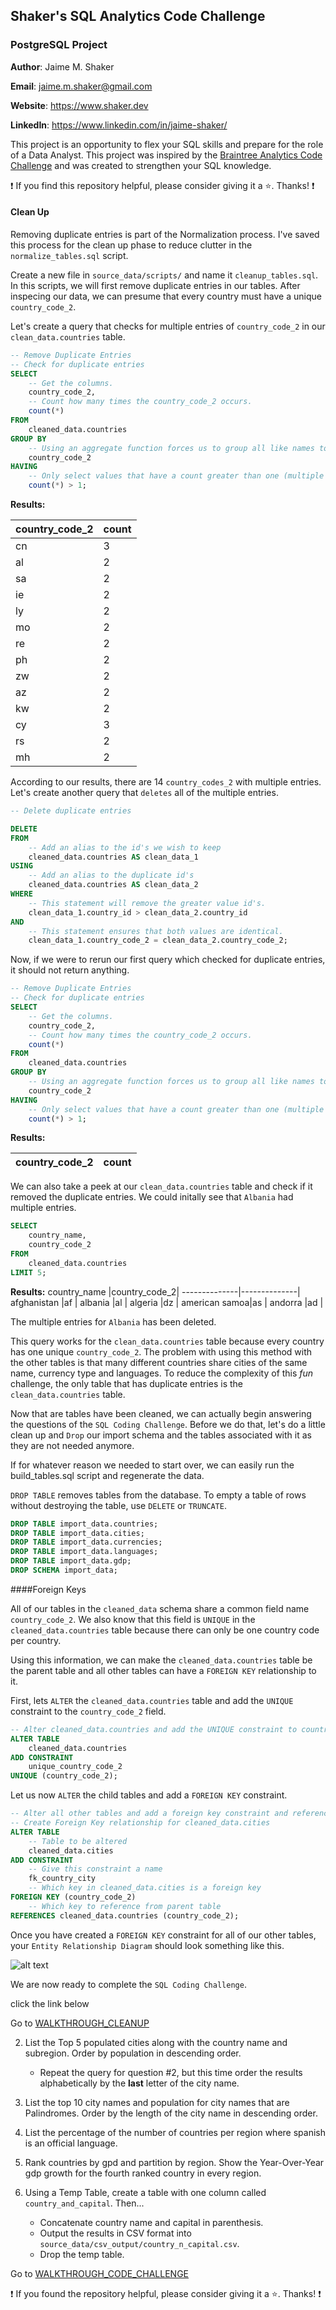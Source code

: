 ## Shaker's SQL Analytics Code Challenge
### PostgreSQL Project

**Author**: Jaime M. Shaker

**Email**: jaime.m.shaker@gmail.com

**Website**: https://www.shaker.dev

**LinkedIn**: https://www.linkedin.com/in/jaime-shaker/ 

This project is an opportunity to flex your SQL skills and prepare for the role of a Data Analyst.  This project was inspired by the [Braintree Analytics Code Challenge](https://github.com/AlexanderConnelly/BrainTree_SQL_Coding_Challenge_Data_Analyst) and was created to strengthen your SQL knowledge.

:exclamation: If you find this repository helpful, please consider giving it a :star:. Thanks! :exclamation:

#### Clean Up

Removing duplicate entries is part of the Normalization process.  I've saved this process for the clean up phase to reduce clutter in the `normalize_tables.sql` script.

Create a new file in `source_data/scripts/` and name it `cleanup_tables.sql`.  In this scripts, we will first remove duplicate entries in our tables.  After inspecing our data, we can presume that every country must have a unique `country_code_2`.

Let's create a query that checks for multiple entries of `country_code_2` in our `clean_data.countries` table.

```sql
-- Remove Duplicate Entries
-- Check for duplicate entries
SELECT
	-- Get the columns.
	country_code_2,
	-- Count how many times the country_code_2 occurs.
	count(*)
FROM
	cleaned_data.countries
GROUP BY 
	-- Using an aggregate function forces us to group all like names together.
	country_code_2
HAVING 
	-- Only select values that have a count greater than one (multiple entries).
	count(*) > 1;
```

**Results:**

country_code_2|count|
--------------|-----|
cn            |    3|
al            |    2|
sa            |    2|
ie            |    2|
ly            |    2|
mo            |    2|
re            |    2|
ph            |    2|
zw            |    2|
az            |    2|
kw            |    2|
cy            |    3|
rs            |    2|
mh            |    2|

According to our results, there are 14 `country_codes_2` with multiple entries.  Let's create another query that `deletes` all of the multiple entries. 

```sql
-- Delete duplicate entries

DELETE 
FROM 
	-- Add an alias to the id's we wish to keep
	cleaned_data.countries AS clean_data_1
USING 
	-- Add an alias to the duplicate id's
	cleaned_data.countries AS clean_data_2
WHERE 
	-- This statement will remove the greater value id's.
	clean_data_1.country_id > clean_data_2.country_id
AND 
	-- This statement ensures that both values are identical.
	clean_data_1.country_code_2 = clean_data_2.country_code_2;
```

Now, if we were to rerun our first query which checked for duplicate entries, it should not return anything.

```sql
-- Remove Duplicate Entries
-- Check for duplicate entries
SELECT
	-- Get the columns.
	country_code_2,
	-- Count how many times the country_code_2 occurs.
	count(*)
FROM
	cleaned_data.countries
GROUP BY 
	-- Using an aggregate function forces us to group all like names together.
	country_code_2
HAVING 
	-- Only select values that have a count greater than one (multiple entries).
	count(*) > 1;
```
**Results:**

country_code_2|count|
--------------|-----|

We can also take a peek at our `clean_data.countries` table and check if it removed the duplicate entries.  We could initally see that `Albania` had multiple entries.

```sql
SELECT 
	country_name,
	country_code_2
FROM 
	cleaned_data.countries 
LIMIT 5;
```

**Results:**
country_name  |country_code_2|
--------------|--------------|
afghanistan   |af            |
albania       |al            |
algeria       |dz            |
american samoa|as            |
andorra       |ad            |

The multiple entries for `Albania` has been deleted.  

This query works for the `clean_data.countries` table because every country has one unique `country_code_2`.  The problem with using this method with the other tables is that many different countries share cities of the same name, currency type and languages.  To reduce the complexity of this <i>fun</i> challenge, the only table that has duplicate entries is the `clean_data.countries` table.

Now that are tables have been cleaned, we can actually begin answering the questions of the `SQL Coding Challenge`.  Before we do that, let's do a little clean up and `Drop` our import schema and the tables associated with it as they are not needed anymore.

If for whatever reason we needed to start over, we can easily run the build_tables.sql script and regenerate the data.

`DROP TABLE` removes tables from the database. To empty a table of rows without destroying the table, use `DELETE` or `TRUNCATE`.

```sql
DROP TABLE import_data.countries;
DROP TABLE import_data.cities;
DROP TABLE import_data.currencies;
DROP TABLE import_data.languages;
DROP TABLE import_data.gdp;
DROP SCHEMA import_data;
```

####Foreign Keys

All of our tables in the `cleaned_data` schema share a common field name `country_code_2`.  We also know that this field is `UNIQUE` in the `cleaned_data.countries` table because there can only be one country code per country.

Using this information, we can make the `cleaned_data.countries` table be the parent table and all other tables can have a `FOREIGN KEY` relationship to it.

First, lets `ALTER` the `cleaned_data.countries` table and add the `UNIQUE` constraint to the `country_code_2` field.

```sql
-- Alter cleaned_data.countries and add the UNIQUE constraint to country_code_2
ALTER TABLE 
	cleaned_data.countries 
ADD CONSTRAINT 
	unique_country_code_2 
UNIQUE (country_code_2);
```

Let us now `ALTER` the child tables and add a `FOREIGN KEY` constraint.

```sql
-- Alter all other tables and add a foreign key constraint and reference.
-- Create Foreign Key relationship for cleaned_data.cities
ALTER TABLE 
	-- Table to be altered
	cleaned_data.cities
ADD CONSTRAINT 
	-- Give this constraint a name
	fk_country_city 
	-- Which key in cleaned_data.cities is a foreign key
FOREIGN KEY (country_code_2)
	-- Which key to reference from parent table
REFERENCES cleaned_data.countries (country_code_2);
```

Once you have created a `FOREIGN KEY` constraint for all of our other tables, your `Entity Relationship Diagram` should look something like this.

![alt text](../images/ERD.PNG)

We are now ready to complete the `SQL Coding Challenge`.

click the link below

 Go to [WALKTHROUGH_CLEANUP](WALKTHROUGH_CODE_CHALLENGE.md)


2. List the Top 5 populated cities along with the country name and subregion.  Order by population in descending order.

	* Repeat the query for question #2, but this time order the results alphabetically by the **last** letter of the city name.

3. List the top 10 city names and population for city names that are Palindromes.  Order by the length of the city name in descending order.

4.  List the percentage of the number of countries per region where spanish is an official language.

5.  Rank countries by gpd and partition by region.  Show the Year-Over-Year gdp growth for the fourth ranked country in every region.

6. Using a Temp Table, create a table with one column called `country_and_capital`.  Then...
	* Concatenate country name and capital in parenthesis.
	* Output the results in CSV format into `source_data/csv_output/country_n_capital.csv`.
	* Drop the temp table.

Go to [WALKTHROUGH_CODE_CHALLENGE](WALKTHROUGH_CODE_CHALLENGE.md)

:exclamation: If you found the repository helpful, please consider giving it a :star:. Thanks! :exclamation:



